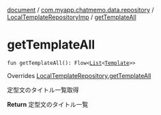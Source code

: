 [document](../../index.md) / [com.myapp.chatmemo.data.repository](../index.md) / [LocalTemplateRepositoryImp](index.md) / [getTemplateAll](./get-template-all.md)

# getTemplateAll

`fun getTemplateAll(): Flow<`[`List`](https://kotlinlang.org/api/latest/jvm/stdlib/kotlin.collections/-list/index.html)`<`[`Template`](../../com.myapp.chatmemo.domain.model.entity/-template/index.md)`>>`

Overrides [LocalTemplateRepository.getTemplateAll](../../com.myapp.chatmemo.domain.repository/-local-template-repository/get-template-all.md)

定型文のタイトル一覧取得

**Return**
定型文のタイトル一覧

